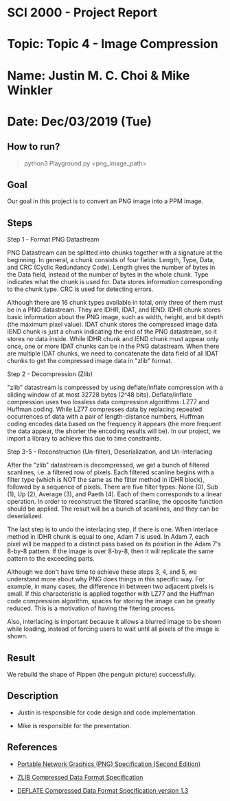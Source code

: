 # SCI 2000 - Project Report
# Topic: Topic 4 - Image Compression
# Name: Justin M. C. Choi & Mike Winkler
# Date: Dec/03/2019 (Tue) 

## How to run?

> python3 Playground.py <png_image_path>

## Goal

Our goal in this project is to convert an PNG image into a PPM image.

## Steps

Step 1 - Format PNG Datastream

PNG Datastream can be splitted into chunks together with a signature at the beginning. In general, a chunk consists of four fields: Length, Type, Data, and CRC (Cyclic Redundancy Code). Length gives the number of bytes in the Data field, instead of the number of bytes in the whole chunk. Type indicates what the chunk is used for. Data stores information corresponding to the chunk type. CRC is used for detecting errors.

Although there are 16 chunk types available in total, only three of them must be in a PNG datastream. They are IDHR, IDAT, and IEND. IDHR chunk stores basic information about the PNG image, such as width, height, and bit depth (the maximum pixel value). IDAT chunk stores the compressed image data. IEND chunk is just a chunk indicating the end of the PNG datastream, so it stores no data inside. While IDHR chunk and IEND chunk must appear only once, one or more IDAT chunks can be in the PNG datastream. When there are multiple IDAT chunks, we need to concatenate the data field of all IDAT chunks to get the compressed image data in "zlib" format. 

Step 2 - Decompression (Zlib)

"zlib" datastream is compressed by using deflate/inflate compression with a sliding window of at most 32728 bytes (2^48 bits). Deflate/inflate compression uses two lossless data compression algorithms: LZ77 and Huffman coding. While LZ77 compresses data by replacing repeated occurrences of data with a pair of length-distance numbers, Huffman coding encodes data based on the frequency it appears (the more frequent the data appear, the shorter the encoding results will be). In our project, we import a library to achieve this due to time constraints.

Step 3-5 - Reconstruction (Un-filter), Deserialization, and Un-Interlacing

After the "zlib" datastream is decompressed, we get a bunch of filtered scanlines, i.e. a filtered row of pixels. Each filtered scanline begins with a filter type (which is NOT the same as the filter method in IDHR block), followed by a sequence of pixels. There are five filter types: None (0), Sub (1), Up (2), Average (3), and Paeth (4). Each of them corresponds to a linear operation. In order to reconstruct the filtered scanline, the opposite function should be applied. The result will be a bunch of scanlines, and they can be deserialized.

The last step is to undo the interlacing step, if there is one. When interlace method in IDHR chunk is equal to one, Adam 7 is used. In Adam 7, each pixel will be mapped to a distinct pass based on its position in the Adam 7's 8-by-8 pattern. If the image is over 8-by-8, then it will replicate the same pattern to the exceeding parts.  

Although we don't have time to achieve these steps 3, 4, and 5, we understand more about why PNG does things in this specific way. For example, in many cases, the difference in between two adjacent pixels is small. If this characteristic is applied together with LZ77 and the Huffman code compression algorithm, spaces for storing the image can be greatly reduced. This is a motivation of having the fitering process.

Also, interlacing is important because it allows a blurred image to be shown while loading, instead of forcing users to wait until all pixels of the image is shown.

## Result

We rebuild the shape of Pippen (the penguin picture) successfully. 

## Description

- Justin is responsible for code design and code implementation. 

- Mike is responsible for the presentation.

## References

- [Portable Network Graphics (PNG) Specification (Second Edition)](https://www.w3.org/TR/2003/REC-PNG-20031110/#8Interlace)

- [ZLIB Compressed Data Format Specification](https://www.ietf.org/rfc/rfc1950.txt)

- [DEFLATE Compressed Data Format Specification version 1.3](https://tools.ietf.org/html/rfc1951)
